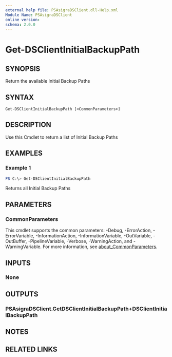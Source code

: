 ```yaml
---
external help file: PSAsigraDSClient.dll-Help.xml
Module Name: PSAsigraDSClient
online version:
schema: 2.0.0
---
```


# Get-DSClientInitialBackupPath

## SYNOPSIS
Return the available Initial Backup Paths

## SYNTAX

```
Get-DSClientInitialBackupPath [<CommonParameters>]
```

## DESCRIPTION
Use this Cmdlet to return a list of Initial Backup Paths

## EXAMPLES

### Example 1
```powershell
PS C:\> Get-DSClientInitialBackupPath
```

Returns all Initial Backup Paths

## PARAMETERS

### CommonParameters
This cmdlet supports the common parameters: -Debug, -ErrorAction, -ErrorVariable, -InformationAction, -InformationVariable, -OutVariable, -OutBuffer, -PipelineVariable, -Verbose, -WarningAction, and -WarningVariable. For more information, see [about_CommonParameters](http://go.microsoft.com/fwlink/?LinkID=113216).

## INPUTS

### None

## OUTPUTS

### PSAsigraDSClient.GetDSClientInitialBackupPath+DSClientInitialBackupPath

## NOTES

## RELATED LINKS
